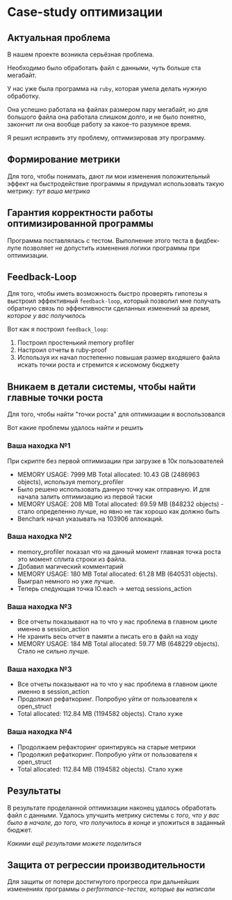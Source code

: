 # Case-study оптимизации

## Актуальная проблема
В нашем проекте возникла серьёзная проблема.

Необходимо было обработать файл с данными, чуть больше ста мегабайт.

У нас уже была программа на `ruby`, которая умела делать нужную обработку.

Она успешно работала на файлах размером пару мегабайт, но для большого файла она работала слишком долго, и не было понятно, закончит ли она вообще работу за какое-то разумное время.

Я решил исправить эту проблему, оптимизировав эту программу.

## Формирование метрики
Для того, чтобы понимать, дают ли мои изменения положительный эффект на быстродействие программы я придумал использовать такую метрику: *тут ваша метрика*

## Гарантия корректности работы оптимизированной программы
Программа поставлялась с тестом. Выполнение этого теста в фидбек-лупе позволяет не допустить изменения логики программы при оптимизации.

## Feedback-Loop
Для того, чтобы иметь возможность быстро проверять гипотезы я выстроил эффективный `feedback-loop`, который позволил мне получать обратную связь по эффективности сделанных изменений за *время, которое у вас получилось*

Вот как я построил `feedback_loop`:
1. Построил простенький memory profiler
2. Настроил отчеты в ruby-proof
3. Используя их начал постепенно повышая размер входяшего файла искать точки роста и стремится к искомому бюджету

## Вникаем в детали системы, чтобы найти главные точки роста
Для того, чтобы найти "точки роста" для оптимизации я воспользовался

Вот какие проблемы удалось найти и решить

### Ваша находка №1
При скрипте без первой оптимизации при загрузке в 10к пользователей
- MEMORY USAGE: 7999 MB Total allocated: 10.43 GB (2486963 objects), используя memory_profiler
- Было решено использовать данную точку как отправную. И для начала залить оптимизацию из первой таски
- MEMORY USAGE: 208 MB Total allocated: 69.59 MB (848232 objects) - стало определенно лучше, но явно не так хорошо как должно быть
- Benchark начал указывать на 103906 аллокаций.

### Ваша находка №2
- memory_profiler показал что на данный момент главная точка роста это момент сплита строки из файла.
- Добавил магический комментарий
- MEMORY USAGE: 180 MB Total allocated: 61.28 MB (640531 objects). Выиграл немного но уже лучше.
- Теперь следующая точка IO.each -> метод sessions_action

### Ваша находка №3
- Все отчеты показывают на то что у нас проблема в главном цикле именно в session_action
- Не хранить весь отчет в памяти а писать его в файл на ходу
- MEMORY USAGE: 184 MB Total allocated: 59.77 MB (648229 objects). Стало не сильно лучше.

### Ваша находка №3
- Все отчеты показывают на то что у нас проблема в главном цикле именно в session_action
- Продолжил рефаткоринг. Попробую уйти от пользователя к open_struct
- Total allocated: 112.84 MB (1194582 objects). Стало хуже

### Ваша находка №4
- Продолжаем рефакторинг оринтируясь на старые метрики
- Продолжил рефаткоринг. Попробую уйти от пользователя к open_struct
- Total allocated: 112.84 MB (1194582 objects). Стало хуже

## Результаты
В результате проделанной оптимизации наконец удалось обработать файл с данными.
Удалось улучшить метрику системы с *того, что у вас было в начале, до того, что получилось в конце* и уложиться в заданный бюджет.

*Какими ещё результами можете поделиться*

## Защита от регрессии производительности
Для защиты от потери достигнутого прогресса при дальнейших изменениях программы *о performance-тестах, которые вы написали*
